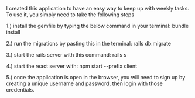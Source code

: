 I created this application to have an easy way to keep up with weekly tasks. To use it, you simply need to take the following steps

1.) install the gemfile by typing the below command in your terminal:
    bundle install 

2.) run the migrations by pasting this in the terminal:
  rails db:migrate

3.) start the rails server with this command:
  rails s

4.) start the react server with:
  npm start --prefix client

5.) once the application is open in the browser, you will need to sign up by creating a unique username and password, then login with those credentials.